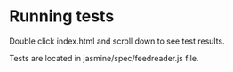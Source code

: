 # Running tests

Double click index.html and scroll down to see test results.    

Tests are located in jasmine/spec/feedreader.js file.